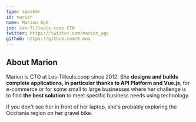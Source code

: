 ```yaml
---
type: speaker
id: marion
name: Marion Agé
job: Les-Tilleuls.coop CTO
twitter: https://twitter.com/marion_age
github: https://github.com/K-mos
---
```


## About Marion

Marion is CTO at Les-Tilleuls.coop since 2012. She **designs and builds complete applications, in particular thanks to API Platform and Vue.js**, for e-commerce or for some small to large businesses where her challenge is to find **the best solution** to meet specific business needs using technology.

If you don't see her in front of her laptop, she's probably exploring the Occitania region on her gravel bike.
